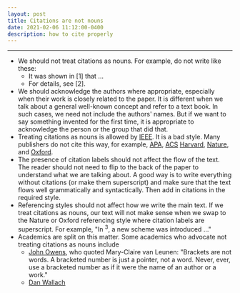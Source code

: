 ```yaml
---
layout: post
title: Citations are not nouns
date: 2021-02-06 11:12:00-0400
description: how to cite properly
---
```


***

- We should not treat citations as nouns. For example, do not write like these:
  - It was shown in [1] that ...
  - For details, see [2].
- We should acknowledge the authors where appropriate, especially when their work is closely related to the paper. It is different when we talk about a general well-known concept and refer to a text book. In such cases, we need not include the authors' names. But if we want to say something invented for the first time, it is appropriate to acknowledge the person or the group that did that.
- Treating citations as nouns is allowed by [IEEE](https://libraryguides.vu.edu.au/ieeereferencing/gettingstarted). It is a bad style. Many publishers do not cite this way, for example, [APA](https://apastyle.apa.org/style-grammar-guidelines/references/examples/journal-article-references), [ACS](https://www.concordia.ca/library/guides/chemistry/acs.html) [Harvard](https://libguides.mq.edu.au/referencing/Harvard), [Nature](https://www.nature.com/nature/for-authors/formatting-guide), and [Oxford](https://libguides.mq.edu.au/referencing/Oxford).
- The presence of citation labels should not affect the flow of the text. The reader should not need to flip to the back of the paper to understand what we are talking about. A good way is to write everything without citations (or make them superscript) and make sure that the text flows well grammatically and syntactically. Then add in citations in the required style.
- Referencing styles should not affect how we write the main text. If we treat citations as nouns, our text will not make sense when we swap to the Nature or Oxford referencing style where citation labels are superscript. For example, "In <sup>3</sup>, a new scheme was introduced ..."
- Academics are split on this matter. Some academics who advocate not treating citations as nouns include
	- [John Owens](https://www.ece.ucdavis.edu/~jowens/biberrors.html), who quoted Mary-Claire van Leunen: "Brackets are not words. A bracketed number is just a pointer, not a word. Never, ever, use a bracketed number as if it were the name of an author or a work."
	- [Dan Wallach](https://freedom-to-tinker.com/2011/02/25/public-service-rant-please-fix-your-bibliography/) 


